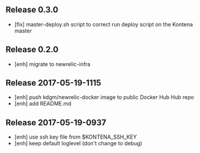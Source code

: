 ## Release 0.3.0
- [fix] master-deploy.sh script to correct run deploy script on the Kontena master

## Release 0.2.0
- [enh] migrate to newrelic-infra

## Release 2017-05-19-1115
- [enh] push kdgm/newrelic-docker image to public Docker Hub Hub repo
- [enh] add README.md

## Release 2017-05-19-0937
- [enh] use ssh key file from $KONTENA_SSH_KEY
- [enh] keep default loglevel (don't change to debug)
